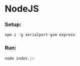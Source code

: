 # NodeJS

### Setup:
```javascript
npm i -g serialport-gsm express
```


### Run:
```javascript
node index.js
```
